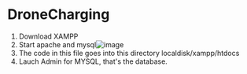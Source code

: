 # DroneCharging

1. Download XAMPP 
2. Start apache and mysql![image](https://user-images.githubusercontent.com/44209179/115981823-b829ec80-a564-11eb-96c5-57353821107e.png)
3. The code in this file goes into this directory localdisk/xampp/htdocs
4. Lauch Admin for MYSQL, that's the database.

